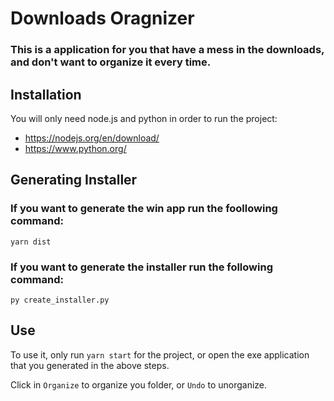 # Downloads Oragnizer

### This is a application for you that have a mess in the downloads, and don't want to organize it every time.

## Installation

You will only need node.js and python in order to run the project:
- https://nodejs.org/en/download/
- https://www.python.org/

## Generating Installer



### If you want to generate the win app run the foollowing command:
`yarn dist`

### If you want to generate the installer run the following command:
`py create_installer.py`

## Use

To use it, only run `yarn start` for the project, or open the exe application that you generated in the above steps.

Click in `Organize` to organize you folder, or `Undo` to unorganize.

